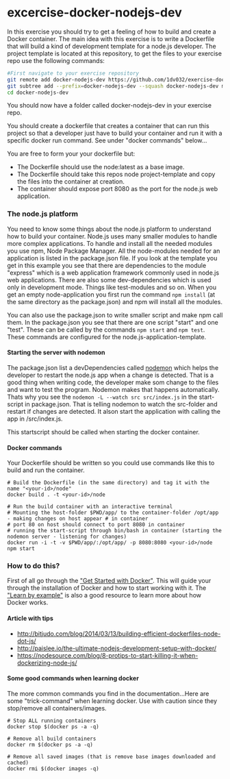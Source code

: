 # excercise-docker-nodejs-dev

In this exercise you should try to get a feeling of how to build and create a Docker container. The main idea with this exercise is to write a Dockerfile that will build a kind of development template for a node.js developer. The project template is located at this repository, to get the files to your exercise repo use the following commands:
```bash
#First navigate to your exercise repository
git remote add docker-nodejs-dev https://github.com/1dv032/exercise-docker-nodejs-dev.git
git subtree add --prefix=docker-nodejs-dev --squash docker-nodejs-dev master
cd docker-nodejs-dev
```
You should now have a folder called docker-nodejs-dev in your exercise repo.
 
You should create a dockerfile that creates a container that can run this project so that a developer just have to build your container and run it with a specific docker run command. See under "docker commands" below...

You are free to form your your dockerfile but:

* The Dockerfile should use the node:latest as a base image.
* The Dockerfile should take this repos node project-template and copy the files into the container at creation.
* The container should expose port 8080 as the port for the node.js web application.

### The node.js platform
You need to know some things about the node.js platform to understand how to build your container. Node.js uses many smaller modules to handle more complex applications. To handle and install all the needed modules you use npm, Node Package Manager. All the node-modules needed for an application is listed in the package.json file. If you look at the template you get in this example you see that there are dependencies to the module "express" which is a web application framework commonly used in node.js web applications. There are also some dev-dependencies which is used only in development mode. Things like test-modules and so on. When you get an empty node-application you first run the command `npm install` (at the same directory as the package.json) and npm will install all the modules.

You can also use the package.json to write smaller script and make npm call them. In the package.json you see that there are one script "start" and one "test". These can be called by the commands `npm start` and `npm test`. These commands are configured for the node.js-application-template.

#### Starting the server with nodemon
The package.json list a devDependencies called [nodemon](https://github.com/remy/nodemon) which helps the developer to restart the node.js app when a change is detected. That is a good thing when writing code, the developer make som change to the files and want to test the program. Nodemon makes that happens automatically. Thats why you see the `nodemon -L --watch src src/index.js` in the start-script in package.json. That is telling nodemon to watch the src-folder and restart if changes are detected. It alson start the application with calling the app in /src/index.js.

This startscript should be called when starting the docker container.

#### Docker commands

Your Dockerfile should be written so you could use commands like this to build and run the container.


```
# Build the Dockerfile (in the same directory) and tag it with the name "<your-id>/node"
docker build . -t <your-id>/node

# Run the build container with an interactive terminal
# Mounting the host-folder $PWD/app/ to the container-folder /opt/app - making changes on host appear # in container
# port 80 on host should connect to port 8080 in container
# running the start-script through bin/bash in container (starting the nodemon server - listening for changes)
docker run -i -t -v $PWD/app/:/opt/app/ -p 8080:8080 <your-id>/node npm start

```

### How to do this?
First of all go through the ["Get Started with Docker"](https://docs.docker.com/engine/getstarted/). This will guide your through the installation of Docker and how to start working with it. The ["Learn by example"](https://docs.docker.com/engine/tutorials/#/learn-by-example) is also a good resource to learn more about how Docker works.

#### Article with tips

* http://bitjudo.com/blog/2014/03/13/building-efficient-dockerfiles-node-dot-js/
* http://paislee.io/the-ultimate-nodejs-development-setup-with-docker/
* https://nodesource.com/blog/8-protips-to-start-killing-it-when-dockerizing-node-js/  

#### Some good commands when learning docker
The more common commands you find in the documentation...Here are some "trick-command" when learning docker. Use with caution since they stop/remove all containers/images.

```
# Stop ALL running containers
docker stop $(docker ps -a -q)

# Remove all build containers
docker rm $(docker ps -a -q)

# Remove all saved images (that is remove base images downloaded and cached)
docker rmi $(docker images -q)

```
